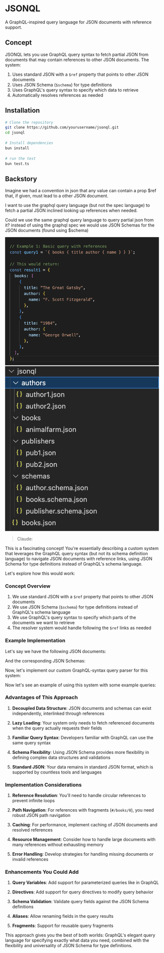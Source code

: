 # JSONQL

A GraphQL-inspired query language for JSON documents with reference support.

## Concept

JSONQL lets you use GraphQL query syntax to fetch partial JSON from documents that may contain references to other JSON documents. The system:

1. Uses standard JSON with a `$ref` property that points to other JSON documents
2. Uses JSON Schema (`$schema`) for type definitions
3. Uses GraphQL's query syntax to specify which data to retrieve
4. Automatically resolves references as needed

## Installation

```bash
# Clone the repository
git clone https://github.com/yourusername/jsonql.git
cd jsonql

# Install dependencies
bun install

# run the test
bun test.ts
```

## Backstory

Imagine we had a convention in json that any value can contain a prop $ref that, if given, must lead to a other JSON document.

I want to use the graphql query language (but not the spec language) to fetch a partial JSON inclined looking up references when needed.

Could we use the same graphql query language to query partial json from it? instead of using the graphql spec we would use JSON Schemas for the JSON documents (found using $schema)

![](img1.png) ![](img2.png)

> Claude:

This is a fascinating concept! You're essentially describing a custom system that leverages the GraphQL query syntax (but not its schema definition language) to navigate JSON documents with reference links, using JSON Schema for type definitions instead of GraphQL's schema language.

Let's explore how this would work:

### Concept Overview

1. We use standard JSON with a `$ref` property that points to other JSON documents
2. We use JSON Schema (`$schema`) for type definitions instead of GraphQL's schema language
3. We use GraphQL's query syntax to specify which parts of the documents we want to retrieve
4. The resolver system would handle following the `$ref` links as needed

### Example Implementation

Let's say we have the following JSON documents:

And the corresponding JSON Schemas:

Now, let's implement our custom GraphQL-syntax query parser for this system:

Now let's see an example of using this system with some example queries:

### Advantages of This Approach

1. **Decoupled Data Structure**: JSON documents and schemas can exist independently, interlinked through references

2. **Lazy Loading**: Your system only needs to fetch referenced documents when the query actually requests their fields

3. **Familiar Query Syntax**: Developers familiar with GraphQL can use the same query syntax

4. **Schema Flexibility**: Using JSON Schema provides more flexibility in defining complex data structures and validations

5. **Standard JSON**: Your data remains in standard JSON format, which is supported by countless tools and languages

### Implementation Considerations

1. **Reference Resolution**: You'll need to handle circular references to prevent infinite loops

2. **Path Navigation**: For references with fragments (`#/books/0`), you need robust JSON path navigation

3. **Caching**: For performance, implement caching of JSON documents and resolved references

4. **Resource Management**: Consider how to handle large documents with many references without exhausting memory

5. **Error Handling**: Develop strategies for handling missing documents or invalid references

### Enhancements You Could Add

1. **Query Variables**: Add support for parameterized queries like in GraphQL

2. **Directives**: Add support for query directives to modify query behavior

3. **Schema Validation**: Validate query fields against the JSON Schema definitions

4. **Aliases**: Allow renaming fields in the query results

5. **Fragments**: Support for reusable query fragments

This approach gives you the best of both worlds: GraphQL's elegant query language for specifying exactly what data you need, combined with the flexibility and universality of JSON Schema for type definitions.
